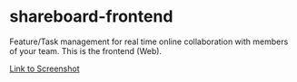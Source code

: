 shareboard-frontend
===================

Feature/Task management for real time online collaboration with members of your team. This is the frontend (Web).

<a href='shareboard-frontend/blob/master/img/shareboard_ss.png'>Link to Screenshot</a>
